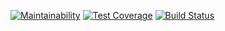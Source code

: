 [![Maintainability](https://api.codeclimate.com/v1/badges/cf5788c5d3a2ad8ff1c5/maintainability)](https://codeclimate.com/github/yenak/action-map/maintainability)
[![Test Coverage](https://api.codeclimate.com/v1/badges/cf5788c5d3a2ad8ff1c5/test_coverage)](https://codeclimate.com/github/yenak/action-map/test_coverage)
[![Build Status](https://travis-ci.org/yenak/action-map.svg?branch=master)](https://travis-ci.org/yenak/action-map)
